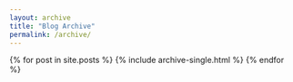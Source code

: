 ```yaml
---
layout: archive
title: "Blog Archive"
permalink: /archive/
---
```


{% for post in site.posts %}
  {% include archive-single.html %}
{% endfor %}
